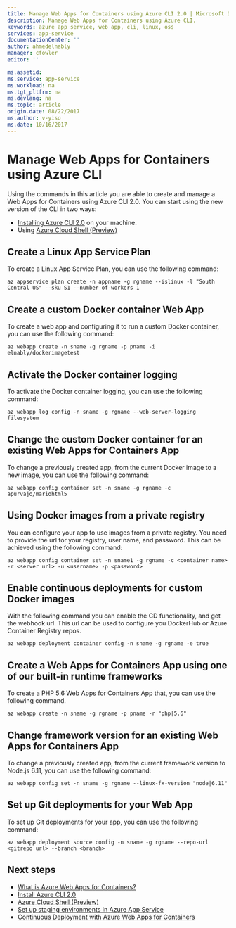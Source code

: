 ```yaml
---
title: Manage Web Apps for Containers using Azure CLI 2.0 | Microsoft Docs
description: Manage Web Apps for Containers using Azure CLI.
keywords: azure app service, web app, cli, linux, oss
services: app-service
documentationCenter: ''
author: ahmedelnably
manager: cfowler
editor: ''

ms.assetid:
ms.service: app-service
ms.workload: na
ms.tgt_pltfrm: na
ms.devlang: na
ms.topic: article
origin.date: 08/22/2017
ms.author: v-yiso
ms.date: 10/16/2017
---
```

# Manage Web Apps for Containers using Azure CLI

Using the commands in this article you are able to create and manage a Web Apps for Containers using Azure CLI 2.0.
You can start using the new version of the CLI in two ways:

* [Installing Azure CLI 2.0](https://docs.microsoft.com/en-us/cli/azure/install-azure-cli) on your machine.
* Using [Azure Cloud Shell (Preview)](../../cloud-shell/overview.md)

## Create a Linux App Service Plan

To create a Linux App Service Plan, you can use the following command:

```azurecli
az appservice plan create -n appname -g rgname --islinux -l "South Central US" --sku S1 --number-of-workers 1
```

## Create a custom Docker container Web App

To create a web app and configuring it to run a custom Docker container, you can use the following command:

```azurecli
az webapp create -n sname -g rgname -p pname -i elnably/dockerimagetest
```

## Activate the Docker container logging

To activate the Docker container logging, you can use the following command:

```azurecli
az webapp log config -n sname -g rgname --web-server-logging filesystem
```

## Change the custom Docker container for an existing Web Apps for Containers App

To change a previously created app, from the current Docker image to a new image, you can use the following command:

```azurecli
az webapp config container set -n sname -g rgname -c apurvajo/mariohtml5
```

## Using Docker images from a private registry

You can configure your app to use images from a private registry. You need to provide the url for your registry, user name, and password. This can be achieved using the following command:

```azurecli
az webapp config container set -n sname1 -g rgname -c <container name> -r <server url> -u <username> -p <password>
```

## Enable continuous deployments for custom Docker images

With the following command you can enable the CD functionality, and get the webhook url. This url can be used to configure you DockerHub or Azure Container Registry repos.

```azurecli
az webapp deployment container config -n sname -g rgname -e true
```

## Create a Web Apps for Containers App using one of our built-in runtime frameworks

To create a PHP 5.6 Web Apps for Containers App that, you can use the following command.

```azurecli
az webapp create -n sname -g rgname -p pname -r "php|5.6"
```

## Change framework version for an existing Web Apps for Containers App

To change a previously created app, from the current framework version to Node.js 6.11, you can use the following command:

```azurecli
az webapp config set -n sname -g rgname --linux-fx-version "node|6.11"
```

## Set up Git deployments for your Web App

To set up Git deployments for your app, you can use the following command:

```azurecli
az webapp deployment source config -n sname -g rgname --repo-url <gitrepo url> --branch <branch>
```

## Next steps

* [What is Azure Web Apps for Containers?](app-service-linux-intro.md)
* [Install Azure CLI 2.0](https://docs.microsoft.com/en-us/cli/azure/install-azure-cli)
* [Azure Cloud Shell (Preview)](../../cloud-shell/overview.md)
* [Set up staging environments in Azure App Service](../../app-service-web/web-sites-staged-publishing.md?toc=%2fazure%2fapp-service%2fcontainers%2ftoc.json)
* [Continuous Deployment with Azure Web Apps for Containers](app-service-linux-ci-cd.md)
